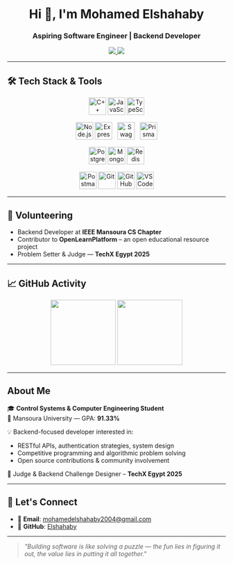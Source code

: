 <!-- Profile Header -->
<h1 align="center">Hi 👋, I'm Mohamed Elshahaby</h1>
<h3 align="center">Aspiring Software Engineer | Backend Developer</h3>

<p align="center">
  <a href="mailto:mohamedelshahaby2004@gmail.com">
    <img src="https://img.shields.io/badge/Email-D14836?style=for-the-badge&logo=gmail&logoColor=white" />
  </a>
  <a href="https://github.com/Elshahaby">
    <img src="https://img.shields.io/badge/GitHub-100000?style=for-the-badge&logo=github&logoColor=white" />
  </a>
</p>

---

## 🛠️ Tech Stack & Tools

<div align="center">  
  <!-- Languages -->
  <a href="https://isocpp.org/"><img src="https://cdn.jsdelivr.net/gh/devicons/devicon/icons/cplusplus/cplusplus-original.svg" height="40" alt="C++" /></a>
  <a href="https://developer.mozilla.org/en-US/docs/Web/JavaScript"><img src="https://cdn.jsdelivr.net/gh/devicons/devicon/icons/javascript/javascript-original.svg" height="40" alt="JavaScript" /></a>
  <a href="https://www.typescriptlang.org/"><img src="https://cdn.jsdelivr.net/gh/devicons/devicon/icons/typescript/typescript-original.svg" height="40" alt="TypeScript" /></a>

  <!-- Backend -->
  <a href="https://nodejs.org/"><img src="https://cdn.jsdelivr.net/gh/devicons/devicon/icons/nodejs/nodejs-original.svg" height="40" alt="Node.js" /></a>
  <a href="https://expressjs.com/"><img src="https://cdn.jsdelivr.net/gh/devicons/devicon/icons/express/express-original.svg" height="40" alt="Express.js" /></a>
  <a href="https://swagger.io/"><img src="https://cdn.jsdelivr.net/gh/devicons/devicon/icons/swagger/swagger-original.svg" height="40" alt="Swagger" /></a>
  <a href="https://www.prisma.io/"><img src="https://cdn.jsdelivr.net/gh/devicons/devicon/icons/prisma/prisma-original-wordmark.svg" height="40" alt="Prisma ORM" /></a>

  <!-- Databases -->
  <a href="https://www.postgresql.org/"><img src="https://cdn.jsdelivr.net/gh/devicons/devicon/icons/postgresql/postgresql-original.svg" height="40" alt="PostgreSQL" /></a>
  <a href="https://www.mongodb.com/"><img src="https://cdn.jsdelivr.net/gh/devicons/devicon/icons/mongodb/mongodb-original.svg" height="40" alt="MongoDB" /></a>
  <a href="https://redis.io/"><img src="https://cdn.jsdelivr.net/gh/devicons/devicon/icons/redis/redis-original.svg" height="40" alt="Redis" /></a>

  <!-- Tools -->
  <a href="https://www.postman.com/"><img src="https://cdn.jsdelivr.net/gh/devicons/devicon/icons/postman/postman-original.svg" height="40" alt="Postman" /></a>
  <a href="https://git-scm.com/"><img src="https://cdn.jsdelivr.net/gh/devicons/devicon/icons/git/git-original.svg" height="40" alt="Git" /></a>
  <a href="https://github.com/"><img src="https://cdn.jsdelivr.net/gh/devicons/devicon/icons/github/github-original.svg" height="40" alt="GitHub" /></a>
  <a href="https://code.visualstudio.com/"><img src="https://cdn.jsdelivr.net/gh/devicons/devicon/icons/vscode/vscode-original.svg" height="40" alt="VS Code" /></a>
</div>

---

## 🤝 Volunteering

- Backend Developer at **IEEE Mansoura CS Chapter**  
- Contributor to **OpenLearnPlatform** – an open educational resource project  
- Problem Setter & Judge — **TechX Egypt 2025**

---

## 📈 GitHub Activity

<p align="center">
  <img src="https://github-readme-stats.vercel.app/api?username=Elshahaby&show_icons=true&theme=tokyonight&include_all_commits=true&count_private=true" height="150" />
  <!-- <img src="https://github-readme-streak-stats.herokuapp.com/?user=Elshahaby&theme=tokyonight" height="150"/> -->
  <img src="https://github-readme-stats.vercel.app/api/top-langs/?username=Elshahaby&layout=compact&theme=tokyonight&langs_count=6" height="150"/>
</p>

---

##  About Me

🎓 **Control Systems & Computer Engineering Student**  
🏫 Mansoura University — GPA: **91.33%**

💡 Backend-focused developer interested in:
- RESTful APIs, authentication strategies, system design
- Competitive programming and algorithmic problem solving
- Open source contributions & community involvement

🚀 Judge & Backend Challenge Designer – **TechX Egypt 2025**

---

## 🔗 Let's Connect

- 📧 **Email**: mohamedelshahaby2004@gmail.com  
- 💼 **GitHub**: [Elshahaby](https://github.com/Elshahaby)

---

> _"Building software is like solving a puzzle — the fun lies in figuring it out, the value lies in putting it all together."_
